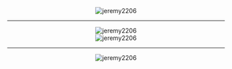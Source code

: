 <div align="center">
  
</div>

<div align="center">
    <img src="https://komarev.com/ghpvc/?username=jeremy2206&label=Vues%20du%20profil&color=5727a3&style=for-the-badge" alt="jeremy2206" />
</div>

<hr>

<div align="center">
    <img src="https://github-readme-stats.vercel.app/api/top-langs?username=jeremy2206&show_icons=true&theme=tokyonight&locale=fr&layout=compact" alt="jeremy2206" />
</div>

<div align="center">
    <img src="https://github-readme-stats.vercel.app/api?username=jeremy2206&show_icons=true&theme=tokyonight&locale=fr" alt="jeremy2206" />
</div>

<hr>

<div align="center">
    <img src="https://github-readme-streak-stats.herokuapp.com/?user=jeremy2206&theme=dark" alt="jeremy2206" />
</div>
